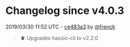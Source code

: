 # Changelog since v4.0.3

2019/03/30 11:52 UTC - [ce483a3](https://github.com/hassio-addons/addon-ssh/commit/ce483a3819efe8fe59e1dd60b85d30236e42f1f3) by [@frenck](https://github.com/frenck)
> :arrow_up: Upgrades hassio-cli to v2.2.0 

